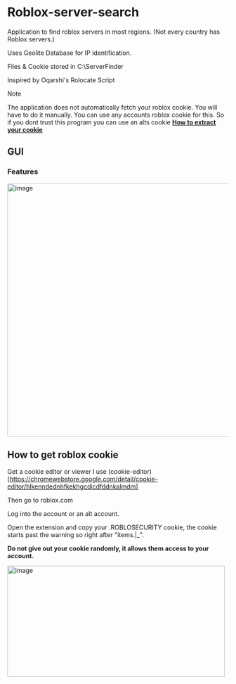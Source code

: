 # Roblox-server-search

Application to find roblox servers in most regions.
(Not every country has Roblox servers.)

Uses Geolite Database for IP identification.

Files & Cookie stored in C:\ServerFinder

Inspired by Oqarshi's Rolocate Script

> [!NOTE]
> The application does not automatically fetch your roblox cookie. You will have to do it manually.
> You can use any accounts roblox cookie for this. So if you dont trust this program you can use an alts cookie
> [**How to extract your cookie**](#how-to-get-roblox-cookie)


## GUI 

### Features

<img width="798" height="576" alt="image" src="https://github.com/user-attachments/assets/667831e9-14ca-4063-85aa-0d2cebc2b7ed" />


## How to get roblox cookie

Get a cookie editor or viewer I use (cookie-editor)[https://chromewebstore.google.com/detail/cookie-editor/hlkenndednhfkekhgcdicdfddnkalmdm]

Then go to roblox.com

Log into the account or an alt account.

Open the extension and copy your .ROBLOSECURITY cookie, the cookie starts past the warning so right after "items.|_".

**Do not give out your cookie randomly, it allows them access to your account.**

<img width="495" height="253" alt="image" src="https://github.com/user-attachments/assets/14fa17cc-cdaf-41ba-bb76-02be75fcfc11" />


